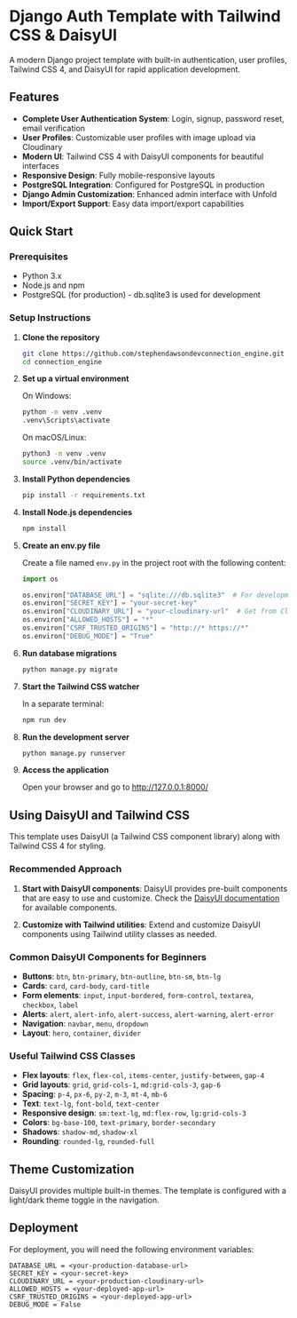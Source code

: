 # Django Auth Template with Tailwind CSS & DaisyUI

A modern Django project template with built-in authentication, user profiles, Tailwind CSS 4, and DaisyUI for rapid application development.

## Features

- **Complete User Authentication System**: Login, signup, password reset, email verification
- **User Profiles**: Customizable user profiles with image upload via Cloudinary
- **Modern UI**: Tailwind CSS 4 with DaisyUI components for beautiful interfaces
- **Responsive Design**: Fully mobile-responsive layouts
- **PostgreSQL Integration**: Configured for PostgreSQL in production
- **Django Admin Customization**: Enhanced admin interface with Unfold
- **Import/Export Support**: Easy data import/export capabilities

## Quick Start

### Prerequisites

- Python 3.x
- Node.js and npm
- PostgreSQL (for production) - db.sqlite3 is used for development

### Setup Instructions

1. **Clone the repository**

   ```bash
   git clone https://github.com/stephendawsondevconnection_engine.git
   cd connection_engine
   ```

2. **Set up a virtual environment**

   On Windows:

   ```bash
   python -m venv .venv
   .venv\Scripts\activate
   ```

   On macOS/Linux:

   ```bash
   python3 -m venv .venv
   source .venv/bin/activate
   ```

3. **Install Python dependencies**

   ```bash
   pip install -r requirements.txt
   ```

4. **Install Node.js dependencies**

   ```bash
   npm install
   ```

5. **Create an env.py file**

   Create a file named `env.py` in the project root with the following content:

   ```python
   import os

   os.environ["DATABASE_URL"] = "sqlite:///db.sqlite3"  # For development
   os.environ["SECRET_KEY"] = "your-secret-key"
   os.environ["CLOUDINARY_URL"] = "your-cloudinary-url"  # Get from Cloudinary dashboard
   os.environ["ALLOWED_HOSTS"] = "*"
   os.environ["CSRF_TRUSTED_ORIGINS"] = "http://* https://*"
   os.environ["DEBUG_MODE"] = "True"
   ```

6. **Run database migrations**

   ```bash
   python manage.py migrate
   ```

7. **Start the Tailwind CSS watcher**

   In a separate terminal:

   ```bash
   npm run dev
   ```

8. **Run the development server**

   ```bash
   python manage.py runserver
   ```

9. **Access the application**

   Open your browser and go to <http://127.0.0.1:8000/>

## Using DaisyUI and Tailwind CSS

This template uses DaisyUI (a Tailwind CSS component library) along with Tailwind CSS 4 for styling.

### Recommended Approach

1. **Start with DaisyUI components**: DaisyUI provides pre-built components that are easy to use and customize. Check the [DaisyUI documentation](https://daisyui.com/components/) for available components.

2. **Customize with Tailwind utilities**: Extend and customize DaisyUI components using Tailwind utility classes as needed.

### Common DaisyUI Components for Beginners

- **Buttons**: `btn`, `btn-primary`, `btn-outline`, `btn-sm`, `btn-lg`
- **Cards**: `card`, `card-body`, `card-title`
- **Form elements**: `input`, `input-bordered`, `form-control`, `textarea`, `checkbox`, `label`
- **Alerts**: `alert`, `alert-info`, `alert-success`, `alert-warning`, `alert-error`
- **Navigation**: `navbar`, `menu`, `dropdown`
- **Layout**: `hero`, `container`, `divider`

### Useful Tailwind CSS Classes

- **Flex layouts**: `flex`, `flex-col`, `items-center`, `justify-between`, `gap-4`
- **Grid layouts**: `grid`, `grid-cols-1`, `md:grid-cols-3`, `gap-6`
- **Spacing**: `p-4`, `px-6`, `py-2`, `m-3`, `mt-4`, `mb-6`
- **Text**: `text-lg`, `font-bold`, `text-center`
- **Responsive design**: `sm:text-lg`, `md:flex-row`, `lg:grid-cols-3`
- **Colors**: `bg-base-100`, `text-primary`, `border-secondary`
- **Shadows**: `shadow-md`, `shadow-xl`
- **Rounding**: `rounded-lg`, `rounded-full`

## Theme Customization

DaisyUI provides multiple built-in themes. The template is configured with a light/dark theme toggle in the navigation.

## Deployment

For deployment, you will need the following environment variables:

```
DATABASE_URL = <your-production-database-url>
SECRET_KEY = <your-secret-key>
CLOUDINARY_URL = <your-production-cloudinary-url>
ALLOWED_HOSTS = <your-deployed-app-url>
CSRF_TRUSTED_ORIGINS = <your-deployed-app-url>
DEBUG_MODE = False
```
